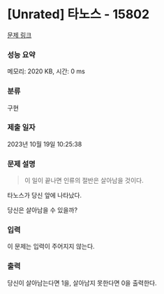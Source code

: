 # [Unrated] 타노스 - 15802 

[문제 링크](https://www.acmicpc.net/problem/15802) 

### 성능 요약

메모리: 2020 KB, 시간: 0 ms

### 분류

구현

### 제출 일자

2023년 10월 19일 10:25:38

### 문제 설명

<blockquote>
<p>이 일이 끝나면 인류의 절반은 살아남을 것이다.</p>
</blockquote>

<p>타노스가 당신 앞에 나타났다.</p>

<p>당신은 살아남을 수 있을까?</p>

### 입력 

 <p>이 문제는 입력이 주어지지 않는다.</p>

### 출력 

 <p>당신이 살아남는다면 1을, 살아남지 못한다면 0을 출력한다.</p>

